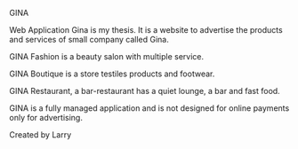 GINA

Web Application Gina is my thesis. It is a website to advertise the products and services of small company called Gina.

GINA Fashion is a beauty salon with multiple service.

GINA Boutique is a store testiles products and footwear.

GINA Restaurant, a bar-restaurant has a quiet lounge, a bar and fast food.


GINA is a fully managed application and is not designed for online payments only for advertising.

Created by Larry